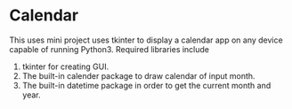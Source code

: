 # Calendar
This uses mini project uses tkinter to display a calendar app on any device capable of running Python3.
Required libraries include 
1. tkinter for creating GUI.
2. The built-in calender package to draw calendar of input month.
3. The built-in datetime package in order to get the current month and year.
